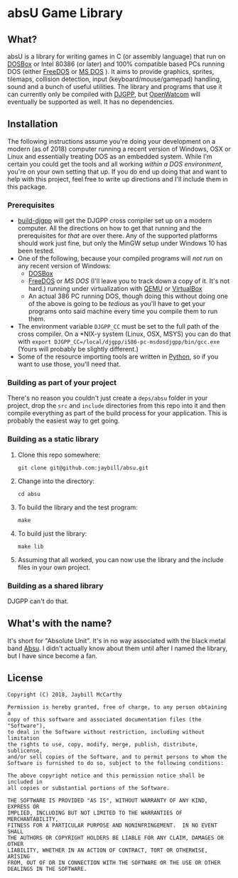 # absU Game Library

## What?
absU is a library for writing games in C (or assembly language) that run on [DOSBox](https://dosbox.com) or Intel 80386 (or later) and 100% compatible based PCs running DOS (either [FreeDOS](http://www.freedos.org/) or [MS DOS](https://en.wikipedia.org/wiki/MS-DOS) ). It aims to provide graphics, sprites, tilemaps, collision detection, input (keyboard/mouse/gamepad) handling, sound and a bunch of useful utilities. The library and programs that use it can currently only be compiled with [DJGPP](http://www.delorie.com/djgpp/), but [OpenWatcom](http://openwatcom.org/) will eventually be supported as well. It has no dependencies.

## Installation
The following instructions assume you're doing your development on a modern (as of 2018) computer running a recent version of Windows, OSX or Linux and essentially treating DOS as an embedded system. While I'm certain you could get the tools and all working _within a DOS environment_, you're on your own setting that up. If you do end up doing that and want to help with this project, feel free to write up directions and I'll include them in this package.

### Prerequisites
* [build-djgpp](https://github.com/andrewwutw/build-djgpp) will get the DJGPP cross compiler set up on a modern computer. All the directions on how to get that running and the prerequisites for _that_ are over there. Any of the supported platforms should work just fine, but only the MinGW setup under Windows 10 has been tested. 
* One of the following, because your compiled programs will _not run_ on any recent version of Windows:
    * [DOSBox](https://www.dosbox.com/)
    * [FreeDOS](http://freedos.org) or *MS DOS* (I'll leave you to track down a copy of it. It's not hard.) running under virtualization with [QEMU](http://qemu.org) or [VirtualBox](http://virtualbox.org)
    * An actual 386 PC running DOS, though doing this without doing one of the above is going to be _tedious_ as you'll have to get your programs onto said machine every time you compile them to run them.
* The environment variable `DJGPP_CC` must be set to the full path of the cross compiler. On a *NIX-y system (Linux, OSX, MSYS) you can do that with `export DJGPP_CC=/local/djgpp/i586-pc-msdosdjgpp/bin/gcc.exe` (Yours will probably be slightly different.)
* Some of the resource importing tools are written in [Python](https://www.python.org/), so if you want to use those, you'll need that.

### Building as part of your project
There's no reason you couldn't just create a `deps/absu` folder in your project, drop the `src` and `include` directories from this repo into it and then compile everything as part of the build process for your application. This is probably the easiest way to get going.

### Building as a static library
1. Clone this repo somewhere:

    `git clone git@github.com:jaybill/absu.git`

1. Change into the directory:

    `cd absu`

1. To build the library and the test program:

    `make`

1. To build just the library:

    `make lib`

1. Assuming that all worked, you can now use the library and the include files in your own project. 

### Building as a shared library
DJGPP can't do that.

## What's with the name?
It's short for "Absolute Unit". It's in no way associated with the black metal band [Absu](http://absu.us). I didn't actually know about them until after I named the library, but I have since become a fan.

## License

    Copyright (C) 2018, Jaybill McCarthy 

    Permission is hereby granted, free of charge, to any person obtaining a 
    copy of this software and associated documentation files (the "Software"), 
    to deal in the Software without restriction, including without limitation 
    the rights to use, copy, modify, merge, publish, distribute, sublicense, 
    and/or sell copies of the Software, and to permit persons to whom the 
    Software is furnished to do so, subject to the following conditions: 

    The above copyright notice and this permission notice shall be included in 
    all copies or substantial portions of the Software. 

    THE SOFTWARE IS PROVIDED "AS IS", WITHOUT WARRANTY OF ANY KIND, EXPRESS OR 
    IMPLIED, INCLUDING BUT NOT LIMITED TO THE WARRANTIES OF MERCHANTABILITY, 
    FITNESS FOR A PARTICULAR PURPOSE AND NONINFRINGEMENT.  IN NO EVENT SHALL 
    THE AUTHORS OR COPYRIGHT HOLDERS BE LIABLE FOR ANY CLAIM, DAMAGES OR OTHER 
    LIABILITY, WHETHER IN AN ACTION OF CONTRACT, TORT OR OTHERWISE, ARISING 
    FROM, OUT OF OR IN CONNECTION WITH THE SOFTWARE OR THE USE OR OTHER 
    DEALINGS IN THE SOFTWARE. 

